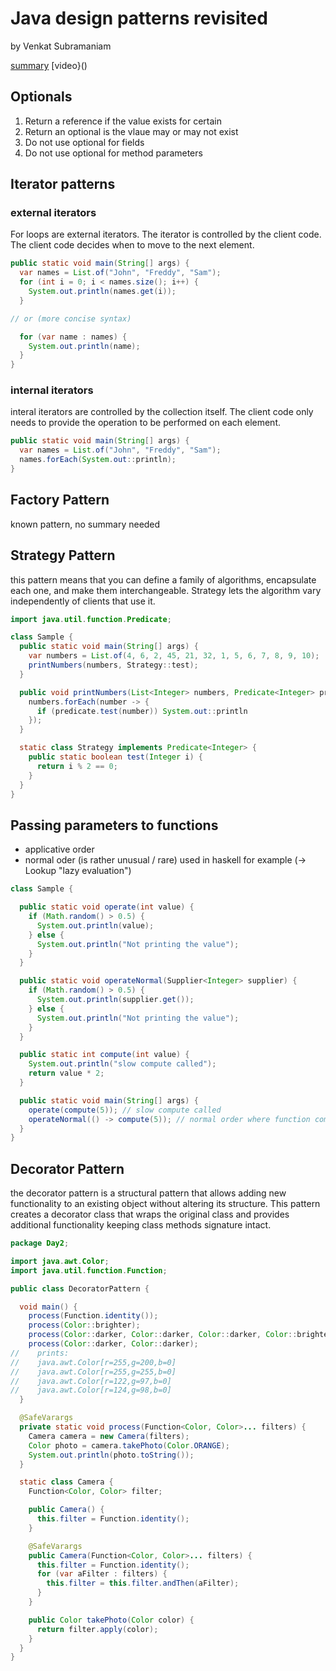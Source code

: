 # Java design patterns revisited

by Venkat Subramaniam

[summary]()
[video}()

## Optionals

1. Return a reference if the value exists for certain
2. Return an optional is the vlaue may or may not exist
3. Do not use optional<T> for fields
4. Do not use optional<T> for method parameters

## Iterator patterns

### external iterators

For loops are external iterators. The iterator is controlled by the client code. The client code decides when to move to
the next element.

```java
public static void main(String[] args) {
  var names = List.of("John", "Freddy", "Sam");
  for (int i = 0; i < names.size(); i++) {
    System.out.println(names.get(i));
  }

// or (more concise syntax)

  for (var name : names) {
    System.out.println(name);
  }
}

```

### internal iterators

interal iterators are controlled by the collection itself. The client code only needs to provide the operation to be
performed on each element.

```java
public static void main(String[] args) {
  var names = List.of("John", "Freddy", "Sam");
  names.forEach(System.out::println);
}
```

## Factory Pattern

known pattern, no summary needed

## Strategy Pattern

this pattern means that you can define a family of algorithms, encapsulate each one, and make them interchangeable.
Strategy lets the algorithm vary independently of clients that use it.

```java
import java.util.function.Predicate;

class Sample {
  public static void main(String[] args) {
    var numbers = List.of(4, 6, 2, 45, 21, 32, 1, 5, 6, 7, 8, 9, 10);
    printNumbers(numbers, Strategy::test);
  }

  public void printNumbers(List<Integer> numbers, Predicate<Integer> predicate) {
    numbers.forEach(number -> {
      if (predicate.test(number)) System.out::println
    });
  }

  static class Strategy implements Predicate<Integer> {
    public static boolean test(Integer i) {
      return i % 2 == 0;
    }
  }
}
```

## Passing parameters to functions

- applicative order
- normal oder (is rather unusual / rare) used in haskell for example (-> Lookup "lazy evaluation")

```java
class Sample {

  public static void operate(int value) {
    if (Math.random() > 0.5) {
      System.out.println(value);
    } else {
      System.out.println("Not printing the value");
    }
  }

  public static void operateNormal(Supplier<Integer> supplier) {
    if (Math.random() > 0.5) {
      System.out.println(supplier.get());
    } else {
      System.out.println("Not printing the value");
    }
  }

  public static int compute(int value) {
    System.out.println("slow compute called");
    return value * 2;
  }

  public static void main(String[] args) {
    operate(compute(5)); // slow compute called
    operateNormal(() -> compute(5)); // normal order where function compute is only called if really required. In Haskell out of the box
  }
}
```

## Decorator Pattern

the decorator pattern is a structural pattern that allows adding new functionality to an existing object without
altering its structure. This pattern creates a decorator class that wraps the original class and provides additional
functionality keeping class methods signature intact.

```java
package Day2;

import java.awt.Color;
import java.util.function.Function;

public class DecoratorPattern {

  void main() {
    process(Function.identity());
    process(Color::brighter);
    process(Color::darker, Color::darker, Color::darker, Color::brighter);
    process(Color::darker, Color::darker);
//    prints:
//    java.awt.Color[r=255,g=200,b=0]
//    java.awt.Color[r=255,g=255,b=0]
//    java.awt.Color[r=122,g=97,b=0]
//    java.awt.Color[r=124,g=98,b=0]
  }

  @SafeVarargs
  private static void process(Function<Color, Color>... filters) {
    Camera camera = new Camera(filters);
    Color photo = camera.takePhoto(Color.ORANGE);
    System.out.println(photo.toString());
  }

  static class Camera {
    Function<Color, Color> filter;

    public Camera() {
      this.filter = Function.identity();
    }

    @SafeVarargs
    public Camera(Function<Color, Color>... filters) {
      this.filter = Function.identity();
      for (var aFilter : filters) {
        this.filter = this.filter.andThen(aFilter);
      }
    }

    public Color takePhoto(Color color) {
      return filter.apply(color);
    }
  }
}
```





